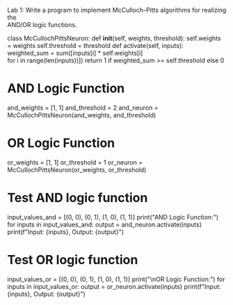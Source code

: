 Lab 1: Write a program to implement McCulloch-Pitts algorithms for realizing the    
             AND/OR logic functions. 
 
class McCullochPittsNeuron: 
    def __init__(self, weights, threshold): 
        self.weights = weights 
        self.threshold = threshold 
    def activate(self, inputs): 
        weighted_sum = sum([inputs[i] * self.weights[i]  
        for i in range(len(inputs))]) 
        return 1 if weighted_sum >= self.threshold else 0 
 
# AND Logic Function 
and_weights = [1, 1] 
and_threshold = 2 
and_neuron = McCullochPittsNeuron(and_weights, and_threshold) 
 
# OR Logic Function 
or_weights = [1, 1] 
or_threshold = 1 
or_neuron = McCullochPittsNeuron(or_weights, or_threshold) 
 
# Test AND logic function 
input_values_and = [(0, 0), (0, 1), (1, 0), (1, 1)] 
print("AND Logic Function:") 
for inputs in input_values_and: 
    output = and_neuron.activate(inputs) 
    print(f"Input: {inputs}, Output: {output}") 
# Test OR logic function 
input_values_or = [(0, 0), (0, 1), (1, 0), (1, 1)] 
print("\nOR Logic Function:") 
for inputs in input_values_or: 
    output = or_neuron.activate(inputs) 
    print(f"Input: {inputs}, Output: {output}") 
